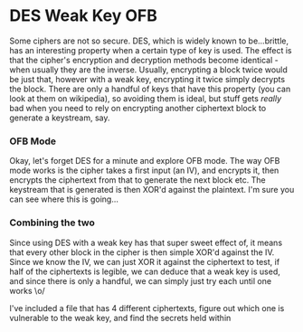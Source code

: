 # DES Weak Key OFB

Some ciphers are not so secure. DES, which is widely known to be...brittle, has 
an interesting property when a certain type of key is used. The effect is that 
the cipher's encryption and decryption methods become identical - when usually 
they are the inverse. Usually, encrypting a block twice would be just that, however 
with a weak key, encrypting it twice simply decrypts the block. There are only a handful 
of keys that have this property (you can look at them on wikipedia), so avoiding them 
is ideal, but stuff gets _really_ bad when you need to rely on encrypting another ciphertext 
block to generate a keystream, say.

### OFB Mode

Okay, let's forget DES for a minute and explore OFB mode. The way OFB mode works 
is the cipher takes a first input (an IV), and encrypts it, then encrypts the 
ciphertext from that to generate the next block etc. The keystream that is generated 
is then XOR'd against the plaintext. I'm sure you can see where this is going...

### Combining the two

Since using DES with a weak key has that super sweet effect of, it means 
that every other block in the cipher is then simple XOR'd against the IV. 
Since we know the IV, we can just XOR it against the ciphertext to test, if 
half of the ciphertexts is legible, we can deduce that a weak key is used, 
and since there is only a handful, we can simply just try each until one works \o/

I've included a file that has 4 different ciphertexts, figure out which one 
is vulnerable to the weak key, and find the secrets held within